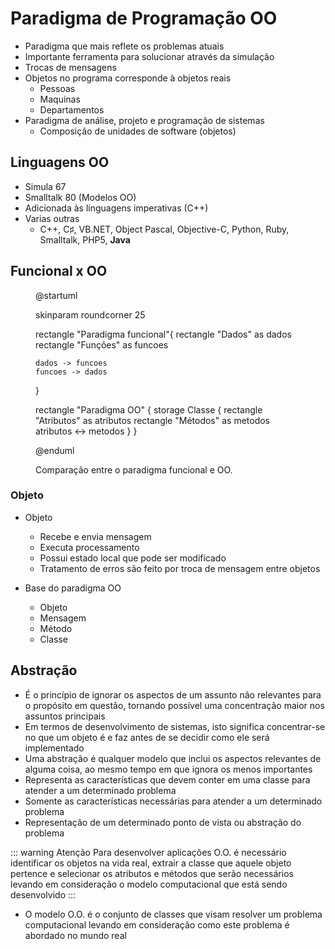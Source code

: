 # Paradigma de Programação OO

- Paradigma que mais reflete os problemas atuais
- Importante ferramenta para solucionar através da simulação
- Trocas de mensagens
- Objetos no programa corresponde à objetos reais
  - Pessoas
  - Maquinas
  - Departamentos
- Paradigma de análise, projeto e programação de sistemas
  - Composição de unidades de software (objetos)

## Linguagens  OO

- Simula 67
- Smalltalk 80 (Modelos OO)
- Adicionada às linguagens imperativas (C++)
- Varias outras
  - C++, C♯, VB.NET, Object Pascal, Objective-C, Python, Ruby, Smalltalk, PHP5, **Java**
 

## Funcional x OO

<figure>

@startuml

skinparam roundcorner 25

rectangle "Paradigma funcional"{
    rectangle "Dados"  as dados 
    rectangle "Funções"  as funcoes

    dados -> funcoes
    funcoes -> dados

}

rectangle "Paradigma OO" {
    storage Classe {
        rectangle "Atributos"  as atributos 
        rectangle "Métodos"  as metodos
        atributos <-> metodos
    }
}

@enduml  

<figcaption> Comparação entre o paradigma funcional e OO.</figcaption>
</figure>

### Objeto

- Objeto
  - Recebe e envia mensagem 
  - Executa processamento
  - Possui estado local que pode ser modificado
  - Tratamento de erros são feito por troca de mensagem entre objetos


- Base do paradigma OO
  - Objeto
  - Mensagem
  - Método
  - Classe
  
##  Abstração

- É o princípio de ignorar os aspectos de um assunto não relevantes para o propósito em questão, tornando possível uma concentração maior nos assuntos principais
- Em termos de desenvolvimento de sistemas, isto significa concentrar-se no que um objeto é e faz antes de se decidir como ele será implementado
- Uma abstração é qualquer modelo que inclui os aspectos relevantes de alguma coisa, ao mesmo tempo em que ignora os menos importantes
- Representa as características que devem conter em uma classe para atender a um determinado problema
- Somente as características necessárias para atender a um determinado problema
- Representação de um determinado ponto de vista ou abstração do problema

::: warning Atenção
Para desenvolver aplicações O.O. é necessário identificar os objetos na vida real, extrair a classe que aquele objeto pertence e selecionar os atributos e métodos que serão necessários levando em consideração o modelo computacional que está sendo desenvolvido
:::

- O modelo O.O. é o conjunto de classes que visam resolver um problema computacional levando em consideração como este problema é abordado no mundo real
  

